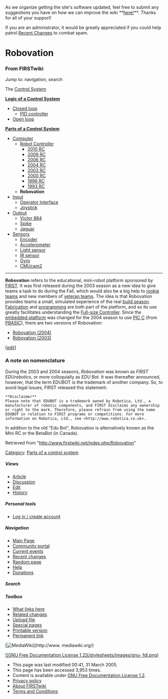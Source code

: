 As we organize getting the site's software updated, feel free to submit any
suggestions you have on how we can improve the wiki
_**_[here!](/index.php/User:Hallry/Suggestions "User:Hallry/Suggestions"
)_**_. Thanks for all of your support!

If you are an administrator, it would be greatly appreciated if you could help
patrol [Recent Changes](/index.php/Special:Recentchanges
"Special:Recentchanges" ) to combat spam.

# Robovation

### From FIRSTwiki

Jump to: navigation, search

The [Control System](/index.php/Control_system "Control system" )

**[Logic of a Control System](/index.php/Logic_of_a_control_system "Logic of a control system" )**

  * [Closed loop](/index.php/Closed_loop "Closed loop" )
    * [PID controller](/index.php/PID_controller "PID controller" )
  * [Open loop](/index.php/Open_loop "Open loop" )

**[Parts of a Control System](/index.php/Parts_of_a_control_system "Parts of a control system" )**

  * [Computer](/index.php/Computer "Computer" )
    * [Robot Controller](/index.php/Robot_Controller "Robot Controller" )
      * [2010 RC](/index.php/Robot_Controller_%282010%29 "Robot Controller \(2010\)" )
      * [2009 RC](/index.php/Robot_Controller_%282009%29 "Robot Controller \(2009\)" )
      * [2006 RC](/index.php/Robot_Controller_%282006%29 "Robot Controller \(2006\)" )
      * [2004 RC](/index.php/Robot_Controller_%282004%29 "Robot Controller \(2004\)" )
      * [2003 RC](/index.php/Robot_Controller_%282003%29 "Robot Controller \(2003\)" )
      * [2000 RC](/index.php/Robot_Controller_%282000%29 "Robot Controller \(2000\)" )
      * [1996 RC](/index.php?title=Robot_Controller_%281996%29&action=edit "Robot Controller \(1996\)" )
      * [1993 RC](/index.php?title=Robot_Controller_%281993%29&action=edit "Robot Controller \(1993\)" )
    * **Robovation**
  * [Input](/index.php/Input "Input" )
    * [Operator Interface](/index.php/Operator_Interface "Operator Interface" )
    * [Joystick](/index.php/Joystick "Joystick" )
  * [Output](/index.php/Output "Output" )
    * [Victor 884](/index.php/Victor_884 "Victor 884" )
    * [Spike](/index.php/Spike "Spike" )
    * [Jaguar](/index.php/Jaguar "Jaguar" )
  * [Sensors](/index.php/Sensor "Sensor" )
    * [Encoder](/index.php/Encoder "Encoder" )
    * [Accelerometer](/index.php/Accelerometer "Accelerometer" )
    * [Light sensor](/index.php?title=Light_sensor&action=edit "Light sensor" )
    * [IR sensor](/index.php/IR_sensor "IR sensor" )
    * [Gyro](/index.php/Gyro "Gyro" )
    * [CMUcam2](/index.php/CMUcam2 "CMUcam2" )  
---  
  
**Robovation** refers to the educational, mini-robot platform sponsored by [FIRST](/index.php/FIRST "FIRST" ). It was first released during the 2003 season as a new idea to give teams a task to do during the Fall, which would also be a big help to [rookie teams](/index.php?title=Rookie_team&action=edit "Rookie team" ) and new members of [veteran teams](/index.php?title=Veteran_team&action=edit "Veteran team" ). The idea is that Robovation provides teams a small, simulated experience of the real [build season](/index.php/Build_season "Build season" ). [Fabrication](/index.php/Fabrication "Fabrication" ) and [programming](/index.php/Programming "Programming" ) are both part of the platform, and so its use greatly facilitates understanding the [Full-size Controller](/index.php/Robot_Controller "Robot Controller" ). Since the [embedded platform](/index.php?title=Embedded_platform&action=edit "Embedded platform" ) was changed for the 2004 season to use [PIC C](/index.php/PIC_C "PIC C" ) (from [PBASIC](/index.php/PBASIC "PBASIC" )), there are two versions of Robovation: 

  * [Robovation (2004)](/index.php/Robovation_%282004%29 "Robovation \(2004\)" )
  * [Robovation (2003)](/index.php/Robovation_%282003%29 "Robovation \(2003\)" )

[[edit](/index.php?title=Robovation&action=edit&section=1 "Edit section: A
note on nomenclature" )]

### A note on nomenclature

During the 2003 and 2004 seasons, _Robovation_ was known as _FIRST
EDUrobotics_, or more colloquially as _EDU Bot._ It was thereafter announced,
however, that the term EDUBOT is the trademark of another company. So, to
avoid legal issues, FIRST released this statement:

    **Disclaimer**
    Please note that EDUBOT is a trademark owned by Robotica, Ltd., a manufacturer of robotic components, and FIRST disclaims any ownership or right to the mark. Therefore, please refrain from using the name EDUBOT in relation to FIRST programs or competitions. For more information on Robotica, Ltd., see <http://www.robotica.co.uk>. 

In addition to the old "Edu Bot", Robovation is alternatively known as the
Mini RC or the BetaBot (in Canada).

Retrieved from "<http://www.firstwiki.net/index.php/Robovation>"

[Category](/index.php?title=Special:Categories&article=Robovation
"Special:Categories" ): [Parts of a control
system](/index.php/Category:Parts_of_a_control_system "Category:Parts of a
control system" )

##### Views

  * [Article](/index.php/Robovation)
  * [Discussion](/index.php/Talk:Robovation)
  * [Edit](/index.php?title=Robovation&action=edit)
  * [History](/index.php?title=Robovation&action=history)

##### Personal tools

  * [Log in / create account](/index.php?title=Special:Userlogin&returnto=Robovation)

[](/index.php/Main_Page "Main Page" )

##### Navigation

  * [Main Page](/index.php/Main_Page)
  * [Community portal](/index.php/FIRSTwiki:Community_portal)
  * [Current events](/index.php/Current_events)
  * [Recent changes](/index.php/Special:Recentchanges)
  * [Random page](/index.php/Special:Random)
  * [Help](/index.php/FIRSTwiki:Help)
  * [Donations](/index.php/FIRSTwiki:Site_support)

##### Search



##### Toolbox

  * [What links here](/index.php/Special:Whatlinkshere/Robovation)
  * [Related changes](/index.php/Special:Recentchangeslinked/Robovation)
  * [Upload file](/index.php/Special:Upload)
  * [Special pages](/index.php/Special:Specialpages)
  * [Printable version](/index.php?title=Robovation&printable=yes)
  * [Permanent link](/index.php?title=Robovation&oldid=39027)

[![MediaWiki](/skins/common/images/poweredby_mediawiki_88x31.png)](http://www.
mediawiki.org/)

[![GNU Free Documentation License 1.2](/stylesheets/images/gnu-
fdl.png)](http://www.gnu.org/copyleft/fdl.html)

  * This page was last modified 00:41, 31 March 2005.
  * This page has been accessed 3,953 times.
  * Content is available under [GNU Free Documentation License 1.2](http://www.gnu.org/copyleft/fdl.html "http://www.gnu.org/copyleft/fdl.html" ).
  * [Privacy policy](/index.php/FIRSTwiki:Privacy_policy "FIRSTwiki:Privacy policy" )
  * [About FIRSTwiki](/index.php/FIRSTwiki:About "FIRSTwiki:About" )
  * [Terms and Conditions](/index.php/FIRSTwiki:Terms_and_conditions "FIRSTwiki:Terms and conditions" )

